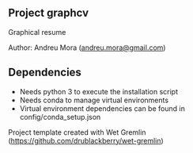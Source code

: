 ## Project graphcv
Graphical resume


Author: Andreu Mora (andreu.mora@gmail.com)
## Dependencies
* Needs python 3 to execute the installation script
* Needs conda to manage virtual environments
* Virtual environment dependencies can be found in config/conda_setup.json

Project template created with Wet Gremlin (https://github.com/drublackberry/wet-gremlin)
